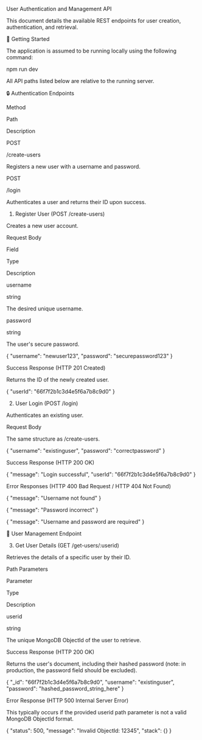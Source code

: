 User Authentication and Management API

This document details the available REST endpoints for user creation, authentication, and retrieval.

🚀 Getting Started

The application is assumed to be running locally using the following command:

npm run dev


All API paths listed below are relative to the running server.

🔒 Authentication Endpoints

Method

Path

Description

POST

/create-users

Registers a new user with a username and password.

POST

/login

Authenticates a user and returns their ID upon success.

1. Register User (POST /create-users)

Creates a new user account.

Request Body

Field

Type

Description

username

string

The desired unique username.

password

string

The user's secure password.

{
    "username": "newuser123",
    "password": "securepassword123"
}


Success Response (HTTP 201 Created)

Returns the ID of the newly created user.

{
    "userId": "66f7f2b1c3d4e5f6a7b8c9d0"
}


2. User Login (POST /login)

Authenticates an existing user.

Request Body

The same structure as /create-users.

{
    "username": "existinguser",
    "password": "correctpassword"
}


Success Response (HTTP 200 OK)

{
    "message": "Login successful",
    "userId": "66f7f2b1c3d4e5f6a7b8c9d0"
}


Error Responses (HTTP 400 Bad Request / HTTP 404 Not Found)

{
    "message": "Username not found"
}


{
    "message": "Password incorrect"
}


{
    "message": "Username and password are required"
}


👤 User Management Endpoint

3. Get User Details (GET /get-users/:userid)

Retrieves the details of a specific user by their ID.

Path Parameters

Parameter

Type

Description

userid

string

The unique MongoDB ObjectId of the user to retrieve.

Success Response (HTTP 200 OK)

Returns the user's document, including their hashed password (note: in production, the password field should be excluded).

{
    "_id": "66f7f2b1c3d4e5f6a7b8c9d0",
    "username": "existinguser",
    "password": "hashed_password_string_here"
}


Error Response (HTTP 500 Internal Server Error)

This typically occurs if the provided userid path parameter is not a valid MongoDB ObjectId format.

{
    "status": 500,
    "message": "Invalid ObjectId: 12345",
    "stack": {}
}
